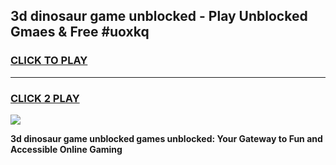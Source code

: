 
## 3d dinosaur game unblocked - Play Unblocked Gmaes & Free #uoxkq
<h3>
<a href="https://news.freeplayer.one?title=3d_dinosaur_game_unblocked&ref=24F">CLICK TO PLAY</a></h3>
<hr>

<h3>
<a href="https://news.freeplayer.one?title=3d_dinosaur_game_unblocked&ref=24F">CLICK 2 PLAY</a>
  
</h3>

<a href="https://news.freeplayer.one?title=3d_dinosaur_game_unblocked&ref=24F/"><img src="https://clearcache.store/games.png"></a>


**3d dinosaur game unblocked games unblocked: Your Gateway to Fun and Accessible Online Gaming**
